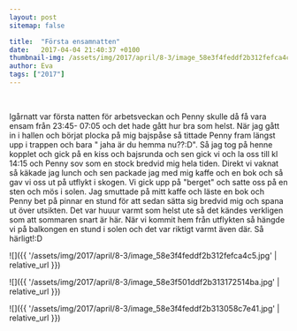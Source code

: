 ```yaml
---
layout: post
sitemap: false

title:  "Första ensamnatten"
date:   2017-04-04 21:40:37 +0100
thumbnail-img: /assets/img/2017/april/8-3/image_58e3f4feddf2b312fefca4c5.jpg
author: Eva
tags: ["2017"]
---
```


 




Igårnatt var första natten för arbetsveckan och Penny skulle då få vara ensam från 23:45- 07:05 och det hade gått hur bra som helst. När jag gått in i hallen och börjat plocka på mig bajspåse så tittade Penny fram längst upp i trappen och bara " jaha är du hemma nu??:D". Så jag tog på henne kopplet och gick på en kiss och bajsrunda och sen gick vi och la oss till kl 14:15 och Penny sov som en stock bredvid mig hela tiden. Direkt vi vaknat så käkade jag lunch och sen packade jag med mig kaffe och en bok och så gav vi oss ut på utflykt i skogen. Vi gick upp på "berget" och satte oss på en sten och mös i solen. Jag smuttade på mitt kaffe och läste en bok och Penny bet på pinnar en stund för att sedan sätta sig bredvid mig och spana ut över utsikten. Det var huuur varmt som helst ute så det kändes verkligen som att sommaren snart är här. När vi kommit hem från utflykten så hängde vi på balkongen en stund i solen och det var riktigt varmt även där. Så härligt!:D

![]({{ '/assets/img/2017/april/8-3/image_58e3f4feddf2b312fefca4c5.jpg'  | relative_url }})

![]({{ '/assets/img/2017/april/8-3/image_58e3f501ddf2b313172514ba.jpg'  | relative_url }})

![]({{ '/assets/img/2017/april/8-3/image_58e3f4feddf2b313058c7e41.jpg'  | relative_url }})


